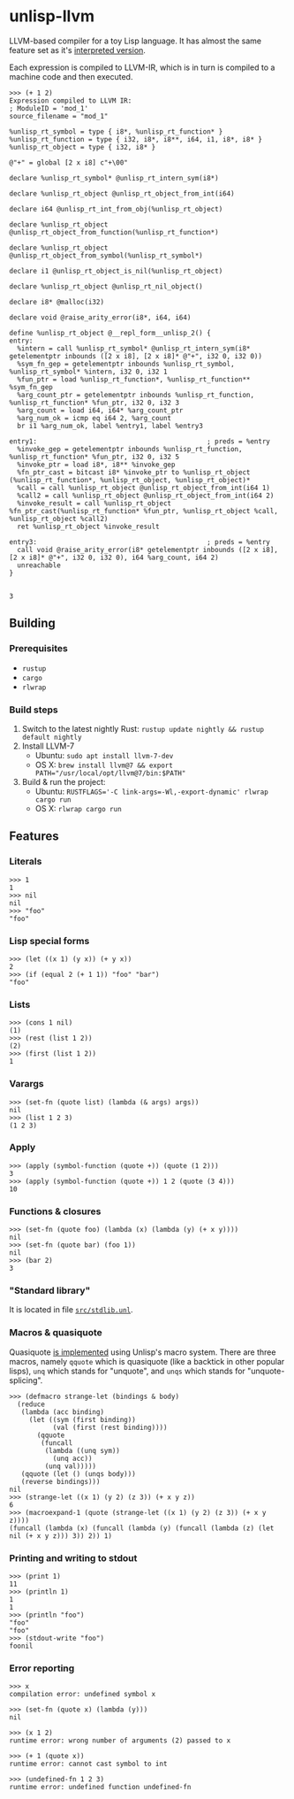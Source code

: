 # unlisp-llvm

LLVM-based compiler for a toy Lisp language. It has almost the same feature set as it's [interpreted version](https://github.com/OlegTheCat/unlisp).

Each expression is compiled to LLVM-IR, which is in turn is compiled to a machine code and then executed.

```
>>> (+ 1 2)
Expression compiled to LLVM IR:
; ModuleID = 'mod_1'
source_filename = "mod_1"

%unlisp_rt_symbol = type { i8*, %unlisp_rt_function* }
%unlisp_rt_function = type { i32, i8*, i8**, i64, i1, i8*, i8* }
%unlisp_rt_object = type { i32, i8* }

@"+" = global [2 x i8] c"+\00"

declare %unlisp_rt_symbol* @unlisp_rt_intern_sym(i8*)

declare %unlisp_rt_object @unlisp_rt_object_from_int(i64)

declare i64 @unlisp_rt_int_from_obj(%unlisp_rt_object)

declare %unlisp_rt_object @unlisp_rt_object_from_function(%unlisp_rt_function*)

declare %unlisp_rt_object @unlisp_rt_object_from_symbol(%unlisp_rt_symbol*)

declare i1 @unlisp_rt_object_is_nil(%unlisp_rt_object)

declare %unlisp_rt_object @unlisp_rt_nil_object()

declare i8* @malloc(i32)

declare void @raise_arity_error(i8*, i64, i64)

define %unlisp_rt_object @__repl_form__unlisp_2() {
entry:
  %intern = call %unlisp_rt_symbol* @unlisp_rt_intern_sym(i8* getelementptr inbounds ([2 x i8], [2 x i8]* @"+", i32 0, i32 0))
  %sym_fn_gep = getelementptr inbounds %unlisp_rt_symbol, %unlisp_rt_symbol* %intern, i32 0, i32 1
  %fun_ptr = load %unlisp_rt_function*, %unlisp_rt_function** %sym_fn_gep
  %arg_count_ptr = getelementptr inbounds %unlisp_rt_function, %unlisp_rt_function* %fun_ptr, i32 0, i32 3
  %arg_count = load i64, i64* %arg_count_ptr
  %arg_num_ok = icmp eq i64 2, %arg_count
  br i1 %arg_num_ok, label %entry1, label %entry3

entry1:                                           ; preds = %entry
  %invoke_gep = getelementptr inbounds %unlisp_rt_function, %unlisp_rt_function* %fun_ptr, i32 0, i32 5
  %invoke_ptr = load i8*, i8** %invoke_gep
  %fn_ptr_cast = bitcast i8* %invoke_ptr to %unlisp_rt_object (%unlisp_rt_function*, %unlisp_rt_object, %unlisp_rt_object)*
  %call = call %unlisp_rt_object @unlisp_rt_object_from_int(i64 1)
  %call2 = call %unlisp_rt_object @unlisp_rt_object_from_int(i64 2)
  %invoke_result = call %unlisp_rt_object %fn_ptr_cast(%unlisp_rt_function* %fun_ptr, %unlisp_rt_object %call, %unlisp_rt_object %call2)
  ret %unlisp_rt_object %invoke_result

entry3:                                           ; preds = %entry
  call void @raise_arity_error(i8* getelementptr inbounds ([2 x i8], [2 x i8]* @"+", i32 0, i32 0), i64 %arg_count, i64 2)
  unreachable
}


3
```

## Building

### Prerequisites

* `rustup`
* `cargo`
* `rlwrap`

### Build steps

1. Switch to the latest nightly Rust: `rustup update nightly && rustup default nightly`
1. Install LLVM-7
   * Ubuntu: `sudo apt install llvm-7-dev`
   * OS X: `brew install llvm@7 && export PATH="/usr/local/opt/llvm@7/bin:$PATH"`
1. Build & run the project:
   * Ubuntu: `RUSTFLAGS='-C link-args=-Wl,-export-dynamic' rlwrap cargo run`
   * OS X: `rlwrap cargo run`

## Features

### Literals

```
>>> 1
1
>>> nil
nil
>>> "foo"
"foo"
```

### Lisp special forms

```
>>> (let ((x 1) (y x)) (+ y x))
2
>>> (if (equal 2 (+ 1 1)) "foo" "bar")
"foo"
```

### Lists

```
>>> (cons 1 nil)
(1)
>>> (rest (list 1 2))
(2)
>>> (first (list 1 2))
1
```

### Varargs

```
>>> (set-fn (quote list) (lambda (& args) args))
nil
>>> (list 1 2 3)
(1 2 3)
```

### Apply

```
>>> (apply (symbol-function (quote +)) (quote (1 2)))
3
>>> (apply (symbol-function (quote +)) 1 2 (quote (3 4)))
10
```


### Functions & closures

```
>>> (set-fn (quote foo) (lambda (x) (lambda (y) (+ x y))))
nil
>>> (set-fn (quote bar) (foo 1))
nil
>>> (bar 2)
3
```

### "Standard library"

It is located in file [`src/stdlib.unl`](https://github.com/OlegTheCat/unlisp-llvm/blob/master/src/stdlib.unl).

### Macros & quasiquote

Quasiquote [is implemented](https://github.com/olegthecat/unlisp-llvm/blob/14d6cc4605fac2982a7e3b2d3521ce41d1015fdb/src/stdlib.unl#L82-L146) using Unlisp's macro system. There are three macros, namely `qquote` which is quasiquote (like a backtick in other popular lisps), `unq` which stands for "unquote", and `unqs` which stands for "unquote-splicing".

```
>>> (defmacro strange-let (bindings & body)
  (reduce
   (lambda (acc binding)
     (let ((sym (first binding))
           (val (first (rest binding))))
       (qquote
        (funcall
         (lambda ((unq sym))
           (unq acc))
         (unq val)))))
   (qquote (let () (unqs body)))
   (reverse bindings)))
nil
>>> (strange-let ((x 1) (y 2) (z 3)) (+ x y z))
6
>>> (macroexpand-1 (quote (strange-let ((x 1) (y 2) (z 3)) (+ x y z))))
(funcall (lambda (x) (funcall (lambda (y) (funcall (lambda (z) (let nil (+ x y z))) 3)) 2)) 1)
```

### Printing and writing to stdout

```
>>> (print 1)
11
>>> (println 1)
1
1
>>> (println "foo")
"foo"
"foo"
>>> (stdout-write "foo")
foonil
```

### Error reporting

```
>>> x
compilation error: undefined symbol x

>>> (set-fn (quote x) (lambda (y)))
nil

>>> (x 1 2)
runtime error: wrong number of arguments (2) passed to x

>>> (+ 1 (quote x))
runtime error: cannot cast symbol to int

>>> (undefined-fn 1 2 3)
runtime error: undefined function undefined-fn

```
